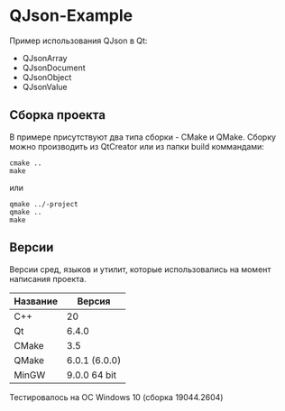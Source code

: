 # QJson-Example

Пример использования QJson в Qt:
- QJsonArray
- QJsonDocument
- QJsonObject
- QJsonValue

## Сборка проекта

В примере присутствуют два типа сборки - CMake и QMake.
Сборку можно производить из QtCreator или из папки build коммандами:

```
cmake ..
make
```
или

```
qmake ../-project
qmake ..
make
```

## Версии

Версии сред, языков и утилит, которые использовались на момент написания проекта.

| Название | Версия        |
| ---------|---------------|
| C++      | 20            |
| Qt       | 6.4.0         |
| CMake    | 3.5           |
| QMake    | 6.0.1 (6.0.0) |
| MinGW    | 9.0.0 64 bit  |

Тестировалось на ОС Windows 10 (сборка 19044.2604)